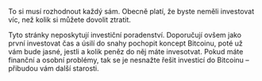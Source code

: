 To si musí rozhodnout každý sám. Obecně platí, že byste neměli investovat víc, než kolik si můžete dovolit ztratit.

Tyto stránky neposkytují investiční poradenství. Doporučují ovšem jako první investovat čas a úsilí do snahy pochopit koncept Bitcoinu, poté už vám bude jasné, jestli a kolik peněz do něj máte invesotvat. Pokud máte finanční a osobní problémy, tak se je nesnažte řešit investicí do Bitcoinu – přibudou vám další starosti.
